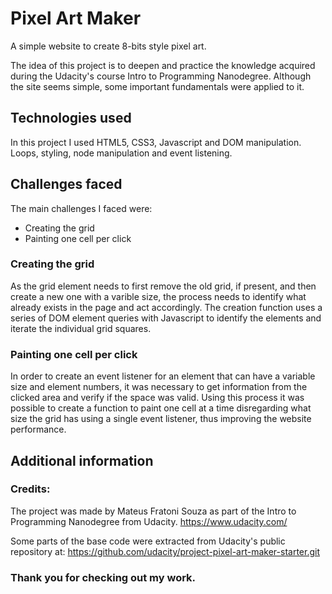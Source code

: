# Pixel Art Maker 

A simple website to create 8-bits style pixel art.

The idea of this project is to deepen and practice the knowledge acquired during the Udacity's course Intro to Programming Nanodegree.
Although the site seems simple, some important fundamentals were applied to it.


## Technologies used
In this project I used HTML5, CSS3, Javascript and DOM manipulation. Loops, styling, node manipulation and event listening.


## Challenges faced
The main challenges I faced were:

 - Creating the grid
 - Painting one cell per click

### Creating the grid
As the grid element needs to first remove the old grid, if present, and then create a new one with a varible size, the process needs to identify what already exists in the page and act accordingly. The creation function uses a series of DOM element queries with Javascript to identify the elements and iterate the individual grid squares.

### Painting one cell per click
In order to create an event listener for an element that can have a variable size and element numbers, it was necessary to get information from the clicked area and verify if the space was valid. Using this process it was possible to create a function to paint one cell at a time disregarding what size the grid has using a single event listener, thus improving the website performance.

## Additional information
### Credits:
The project was made by Mateus Fratoni Souza as part of the Intro to Programming Nanodegree from Udacity. https://www.udacity.com/

Some parts of the base code were extracted from Udacity's public repository at:
https://github.com/udacity/project-pixel-art-maker-starter.git

### Thank you for checking out my work.